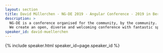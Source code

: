```yaml
---
layout: section
title: David Müllerchen - NG-DE 2019 - Angular Conference - 2019 in Berlin
description: >
  NG-DE is a conference organised for the community, by the community.
  We create an open, diverse and welcoming conference with fantastic speakers and a warm and friendly environment. 
speaker_id: david-muellerchen
---
```


{% include speaker.html speaker_id=page.speaker_id %}
